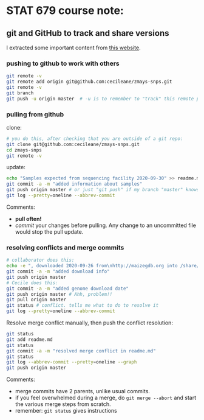 # STAT 679 course note:
## git and GitHub to track and share versions

I extracted some important content from [this website](http://cecileane.github.io/computingtools/pages/notes0929.html).

### pushing to github to work with others

```zsh
git remote -v
git remote add origin git@github.com:cecileane/zmays-snps.git
git remote -v
git branch
git push -u origin master  # -u is to remember to "track" this remote place
```

### pulling from github

clone:
```zsh
# you do this, after checking that you are outside of a git repo:
git clone git@github.com:cecileane/zmays-snps.git
cd zmays-snps
git remote -v
```

update:
```zsh
echo "Samples expected from sequencing facility 2020-09-30" >> readme.md
git commit -a -m "added information about samples"
git push origin master # or just "git push" if my branch "master" knows what it's tracking
git log --pretty=oneline --abbrev-commit
```

Comments:
- **pull often!**
- *commit* your changes before pulling. Any change to an uncommitted file would stop the pull update.

### resolving conflicts and merge commits

```zsh
# collaborator does this:
echo -e ", downloaded 2020-09-26 from\nhttp://maizegdb.org into /share/data/refgen3/." >> readme.md
git commit -a -m "added download info"
git push origin master
# Cecile does this:
git commit -a -m "added genome download date"
git push origin master # Ahh, problem!!
git pull origin master
git status # conflict. tells me what to do to resolve it
git log --pretty=oneline --abbrev-commit
```

Resolve merge conflict manually, then push the conflict resolution:
```zsh
git status
git add readme.md
git status
git commit -a -m "resolved merge conflict in readme.md"
git status
git log --abbrev-commit --pretty=oneline --graph
git push origin master
```

Comments:
- merge commits have 2 parents, unlike usual commits.
- if you feel overwhelmed during a merge, do `git merge --abort` and start the various merge steps from scratch.
- remember: `git status` gives instructions
